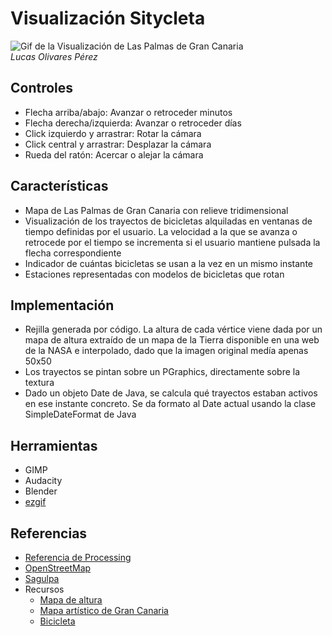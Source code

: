 # Visualización Sitycleta
![Gif de la Visualización de Las Palmas de Gran Canaria](https://user-images.githubusercontent.com/47455265/158084070-21670f71-162c-49d7-86d1-c901621632ec.gif)
<br>*Lucas Olivares Pérez*

## Controles
- Flecha arriba/abajo: Avanzar o retroceder minutos
- Flecha derecha/izquierda: Avanzar o retroceder días
- Click izquierdo y arrastrar: Rotar la cámara
- Click central y arrastrar: Desplazar la cámara
- Rueda del ratón: Acercar o alejar la cámara

## Características
- Mapa de Las Palmas de Gran Canaria con relieve tridimensional
- Visualización de los trayectos de bicicletas alquiladas en ventanas de tiempo definidas por el usuario. La velocidad a la que se avanza o retrocede por el tiempo se incrementa si el usuario mantiene pulsada la flecha correspondiente
- Indicador de cuántas bicicletas se usan a la vez en un mismo instante
- Estaciones representadas con modelos de bicicletas que rotan

## Implementación
- Rejilla generada por código. La altura de cada vértice viene dada por un mapa de altura extraído de un mapa de la Tierra disponible en una web de la NASA e interpolado, dado que la imagen original medía apenas 50x50
- Los trayectos se pintan sobre un PGraphics, directamente sobre la textura
- Dado un objeto Date de Java, se calcula qué trayectos estaban activos en ese instante concreto. Se da formato al Date actual usando la clase SimpleDateFormat de Java

## Herramientas
- GIMP
- Audacity
- Blender
- [ezgif](https://ezgif.com)

## Referencias
- [Referencia de Processing](https://processing.org/reference/)
- [OpenStreetMap](https://www.openstreetmap.org/)
- [Sagulpa](https://www.sagulpa.com/)
- Recursos
  - [Mapa de altura](https://visibleearth.nasa.gov/images/73934/topography)
  - [Mapa artístico de Gran Canaria](https://www3.gobiernodecanarias.org/medusa/mediateca/ecoescuela/wp-content/uploads/sites/2/2013/11/21-Gran-Canaria.png)
  - [Bicicleta](https://sketchfab.com/3d-models/low-poly-bicycle-1a1751bdef69489b84fbf581c6b1a8d4)
